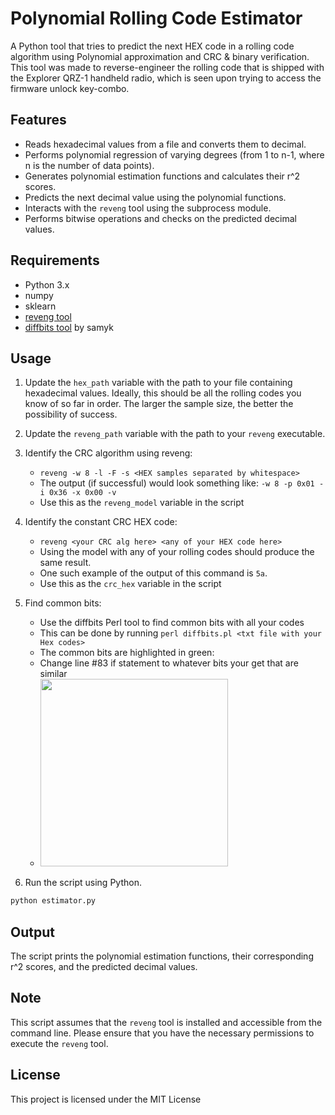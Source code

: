 # Polynomial Rolling Code Estimator

A Python tool that tries to predict the next HEX code in a rolling code algorithm using Polynomial approximation and CRC &amp; binary verification.
This tool was made to reverse-engineer the rolling code that is shipped with the Explorer QRZ-1 handheld radio, which is seen upon trying to access the firmware unlock key-combo.

## Features

- Reads hexadecimal values from a file and converts them to decimal.
- Performs polynomial regression of varying degrees (from 1 to n-1, where n is the number of data points).
- Generates polynomial estimation functions and calculates their r^2 scores.
- Predicts the next decimal value using the polynomial functions.
- Interacts with the `reveng` tool using the subprocess module.
- Performs bitwise operations and checks on the predicted decimal values.

## Requirements

- Python 3.x
- numpy
- sklearn
- [reveng tool](https://sourceforge.net/projects/reveng/)
- [diffbits tool](https://github.com/samyk/samytools/blob/master/diffbits) by samyk

## Usage

1. Update the `hex_path` variable with the path to your file containing hexadecimal values. Ideally, this should be all the rolling codes you know of so far in order. The larger the sample size, the better the possibility of success.
2. Update the `reveng_path` variable with the path to your `reveng` executable.
3. Identify the CRC algorithm using reveng:
    - `reveng -w 8 -l -F -s <HEX samples separated by whitespace>`
    - The output (if successful) would look something like: `-w 8 -p 0x01 -i 0x36 -x 0x00 -v`
    - Use this as the `reveng_model` variable in the script
4. Identify the constant CRC HEX code:
    - `reveng <your CRC alg here> <any of your HEX code here>`
    - Using the model with any of your rolling codes should produce the same result.
    - One such example of the output of this command is `5a`.
    - Use this as the `crc_hex` variable in the script
5. Find common bits:
    - Use the diffbits Perl tool to find common bits with all your codes
    - This can be done by running `perl diffbits.pl <txt file with your Hex codes>`
    - The common bits are highlighted in green:
    - Change line #83 if statement to whatever bits your get that are similar
    - <img src="https://github.com/CyberPixel44/guess-poly-rolcode/assets/37630423/6bf176b2-1005-4fe5-8ed0-2d38c76c593a" height="300px">

5. Run the script using Python.

```bash
python estimator.py
```

## Output

The script prints the polynomial estimation functions, their corresponding r^2 scores, and the predicted decimal values.

## Note

This script assumes that the `reveng` tool is installed and accessible from the command line. Please ensure that you have the necessary permissions to execute the `reveng` tool.

## License

This project is licensed under the MIT License

